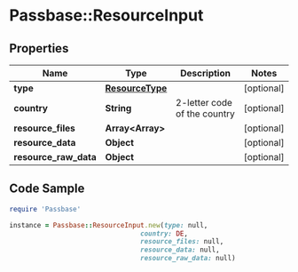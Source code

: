 # Passbase::ResourceInput

## Properties

Name | Type | Description | Notes
------------ | ------------- | ------------- | -------------
**type** | [**ResourceType**](ResourceType.md) |  | [optional] 
**country** | **String** | 2-letter code of the country | [optional] 
**resource_files** | **Array&lt;Array&gt;** |  | [optional] 
**resource_data** | **Object** |  | [optional] 
**resource_raw_data** | **Object** |  | [optional] 

## Code Sample

```ruby
require 'Passbase'

instance = Passbase::ResourceInput.new(type: null,
                                 country: DE,
                                 resource_files: null,
                                 resource_data: null,
                                 resource_raw_data: null)
```



